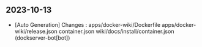 
## 2023-10-13
 * [Auto Generation] Changes : apps/docker-wiki/Dockerfile apps/docker-wiki/release.json container.json wiki/docs/install/container.json (dockserver-bot[bot])
